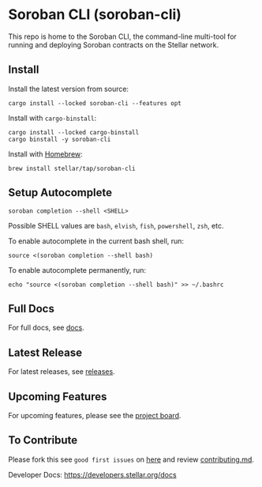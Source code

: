 # Soroban CLI (soroban-cli)

This repo is home to the Soroban CLI, the command-line multi-tool for running and deploying Soroban contracts on the Stellar network.


## Install
Install the latest version from source:
```
cargo install --locked soroban-cli --features opt
```

Install with `cargo-binstall`:
```
cargo install --locked cargo-binstall
cargo binstall -y soroban-cli
```

Install with [Homebrew]:

```
brew install stellar/tap/soroban-cli
```

## Setup Autocomplete
```
soroban completion --shell <SHELL>
```
Possible SHELL values are `bash`, `elvish`, `fish`, `powershell`, `zsh`, etc.

To enable autocomplete in the current bash shell, run:
```
source <(soroban completion --shell bash)
```

To enable autocomplete permanently, run:
```
echo "source <(soroban completion --shell bash)" >> ~/.bashrc
```

## Full Docs
For full docs, see [docs](/docs/soroban-cli-full-docs.md).

## Latest Release
For latest releases, see [releases](https://github.com/stellar/soroban-cli/releases).

## Upcoming Features
For upcoming features, please see the [project board](https://github.com/orgs/stellar/projects/50).

## To Contribute
Please fork this see `good first issues` on [here](https://github.com/stellar/soroban-cli/contribute) and review [contributing.md](/contributing.md).

Developer Docs: https://developers.stellar.org/docs

[Homebrew]: https://brew.sh



